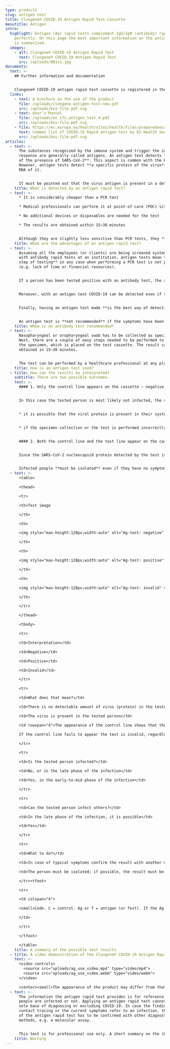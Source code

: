 ```yaml
---
type: product1
slug: antigen-test
title: Clungene® COVID-19 Antigen Rapid Test Cassette
menutitle: Antigen
intro:
  highlight: Antigen (Ag) rapid tests complement IgG/IgM (antibody) rapid tests
    perfectly. On this page the most important information on the antigen test
    is summarized.
  images:
    - alt: Clungene® COVID-19 Antigen Rapid Test
      text: Clungene® COVID-19 Antigen Rapid Test
      src: /uploads/001v1.jpg
documents:
  text: >-
    ## Further information and documentation


    Clungene® COVID-19 antigen rapid test cassette is registered in the European Union. Its DIMDI registration number is: DE/CA05/IvD-238321-1547-00. Its OGYÉI (National Institute of Pharmacy and Nutrition of Hungary) registration number is: HU/CA01=17106/20.
  links:
    - text: A brochure on the use of the product
      file: /uploads/clongene-antigen-test-new.pdf
      src: /uploads/bxs-file-pdf.svg
    - text: User’s Manual
      file: /uploads/en_ifu_antigen_test_4.pdf
      src: /uploads/bxs-file-pdf.svg
    - file: https://ec.europa.eu/health/sites/health/files/preparedness_response/docs/covid-19_rat_common-list_en.pdf
      text: Common list of COVID-19 Rapid antigen test by EU Health Security Committe
      src: /uploads/bxs-file-pdf.svg
articles:
  - text: >-
      The substances recognized by the immune system and trigger the immune
      response are generally called antigens. An antigen test detects **directly
      of the presence of SARS-CoV-2**. This aspect is common with the PCR test.
      However, antigen tests detect **a specific protein of the virus**, not the
      RNA of it.


      It must be pointed out that the virus antigen is present in a detectable amount **in the early phase of the infection** – antigen tests are thus the most reliable when they are used in the **first 7 days after the onset day** (when the symptoms first appear).
    title: What is detected by an antigen rapid test?
  - text: >-
      * It is considerably cheaper than a PCR test

      * Medical professionals can perform it at point-of-care (POC) sites, too, e.g. in a suitable room of a company

      * No additional devices or disposables are needed for the test

      * The results are obtained within 15–30 minutes


      Although they are slightly less sensitive than PCR tests, they **can be used together with antibody tests**, since **they detect COVID-19 in the phase of the infection when antibody tests are not able to do so yet.**
    title: What are the advantages of an antigen rapid test?
  - text: >-
      Assuming all the employees (or clients) are being screened systematically
      with antibody rapid tests at an institution, antigen tests mean the **next
      step of testing** in any case when performing a PCR test is not possible
      (e.g. lack of time or financial resources).


      If a person has been tested positive with an antibody test, the antigen test **can be strengthen the diagnosis of an active infection**. In case of a confirmed new infection, with antigen tests **close contact can be tested** to discover whether they have got COVID-19, too in a cost-effective way. (Antibody tests often miss the early phase of the infection.)


      Moreover, with an antigen test COVID-19 can be detected even if the antibody test has been negative but the person **shows the** (mild) **symptoms of the disease or have met confirmed COVID-19 people recently**.


      Finally, having an antigen test made **is the best way of detection if it is crucial to get the result as quickly as possible – when there is no time for a PCR test**. For example, for employees having to start a business trip or at medical institution for patients whose treatment cannot be delayed.


      An antigen test is **not recommended** if the symptoms have been persisting for a long time, and they cannot detect past infections. In these cases, an antibody test is to be performed.
    title: Whom is an antibody test recommended?
  - text: >-
      Nasopharyngeal or oropharyngeal swab has to be collected as specimen.
      Next, there are a couple of easy steps needed to be performed to prepare
      the specimen, which is placed on the test cassette. The result can be
      obtained in 15–30 minutes.


      The test can be performed by a healthcare professional at any place, no additional devices or disposables are needed for that.
    title: How is an antigen test used?
  - title: How can the results be interpreted?
    subtitle: There are two possible outcomes.
    text: >-
      #### 1. Only the control line appears on the cassette – negative result.


      In this case the tested person is most likely not infected, the virus is not present in their body. However, a negative result cannot role out the infection totally, because


      * it is possible that the viral protein is present in their system but its amount is so small that the antigen test cannot detect it;


      * if the specimen collection or the text is performed incorrectly, there may be no viral protein in the sample.


      #### 2. Both the control line and the test line appear on the cassette – positive result.


      Since the SARS-CoV-2 nucleocapsid protein detected by the test is unique to this virus, the positive result means that the tested person is almost surely infected.


      Infected people **must be isolated** even if they have no symptoms at all, because **they can infect others with the virus, too**.
  - text: >-
      <table>

      <thead>

      <tr>

      <th>Test image

      </th>

      <th>

      <img style="max-height:128px;width:auto" alt="Ag-test: negative" src="/uploads/image1.jpeg" />

      </th>

      <th>

      <img style="max-height:128px;width:auto" alt="Ag-test: positive" src="/uploads/image2.jpeg" />

      </th>

      <th>

      <img style="max-height:128px;width:auto" alt="Ag-test: invalid" src="/uploads/image3.jpeg" />

      </th>

      </tr>

      </thead>

      <tbody>

      <tr>

      <td>Interpretation</td>

      <td>Negative</td>

      <td>Positive</td>

      <td>Invalid</td>

      </tr>

      <tr>

      <td>What does that mean?</td>

      <td>There is no detectable amount of virus (protein) in the tested person</td>

      <td>The virus is present in the tested person</td>

      <td rowspan="4">The appearance of the control line shows that the test has been performed well.<br>

      If the control line fails to appear the test is invalid, regardless of any other lines. Repeat the test with a new cassette!</td>

      </tr>

      <tr>

      <td>Is the tested person infected?</td>

      <td>No, or in the late phase of the infection</td>

      <td>Yes, in the early-to-mid phase of the infection</td>

      </tr>

      <tr>

      <td>Can the tested person infect others?</td>

      <td>In the late phase of the infection, it is possible</td>

      <td>Yes</td>

      </tr>

      <tr>

      <td>What to do?</td>

      <td>In case of typical symptoms confirm the result with another method</td>

      <td>The person must be isolated; if possible, the result must be confirmed</td>

      </tr><tfoot>

      <tr>

      <td colspan="4">

      <small>Code. C = control. Ag or T = antigen (or Test). If the Ag (T) line appears, the result is positive, regardless of the intensity of the line. The intensity of the Ag (T) line does not refer to the phase of the infection nor to the severity of the disease. This table is for reference only; it does not substitute the User’s Manual. This table cannot be used as a medical diagnostic guideline.</small>

      </td>

      </tr>

      </tfoot>

      </table>
    title: A summary of the possible test results
  - title: A video demonstration of the Clungene® COVID-19 Antigen Rapid Test Cassette
    text: >-
      <video controls>
        <source src="uploads/ag_use_video.mp4" type="video/mp4">
        <source src="uploads/ag_use_video.webm" type="video/webm">
      </video>

      <center><small>The appearance of the product may differ from that shown in the film.</small></center>
  - text: >-
      The information the antigen rapid test provides is for reference whether
      people are infected or not. Applying an antigen rapid test cannot be the
      sole base of diagnosing or excluding COVID-19. In case the findings of the
      contact tracing or the current symptoms refer to an infection, the result
      of the antigen rapid test has to be confirmed with other diagnostic
      methods, e.g. a molecular assay.


      This test is for professional use only. A short summary on the (Hungarian) legal background of diagnostic tests can be found [here](/legal-background).
    title: Warning
---
```

